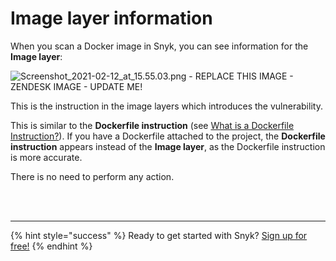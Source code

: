 # Image layer information

When you scan a Docker image in Snyk, you can see information for the **Image layer**:

![Screenshot\_2021-02-12\_at\_15.55.03.png - REPLACE THIS IMAGE - ZENDESK IMAGE - UPDATE ME!](https://support.snyk.io/hc/article_attachments/360017076417/Screenshot_2021-02-12_at_15.55.03.png/)

This is the instruction in the image layers which introduces the vulnerability.

This is similar to the **Dockerfile instruction** \(see [What is a Dockerfile Instruction?](https://support.snyk.io/hc/en-us/articles/360006726997-What-is-a-Dockerfile-Instruction-)\). If you have a Dockerfile attached to the project, the **Dockerfile instruction** appears instead of the **Image layer**, as the Dockerfile instruction is more accurate.

There is no need to perform any action.

 
<br><br><hr>

{% hint style="success" %}
Ready to get started with Snyk? [Sign up for free!](https://snyk.io/login?cta=sign-up&loc=footer&page=support_docs_page)
{% endhint %}